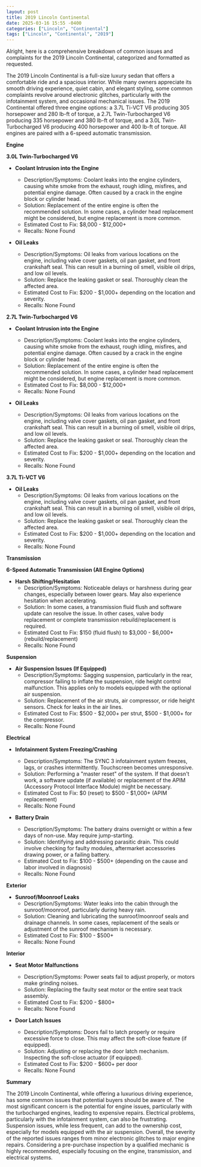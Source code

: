 ```yaml
---
layout: post
title: 2019 Lincoln Continental
date: 2025-03-16 15:55 -0400
categories: ["Lincoln", "Continental"]
tags: ["Lincoln", "Continental", "2019"]
---
```

Alright, here is a comprehensive breakdown of common issues and complaints for the 2019 Lincoln Continental, categorized and formatted as requested.

The 2019 Lincoln Continental is a full-size luxury sedan that offers a comfortable ride and a spacious interior. While many owners appreciate its smooth driving experience, quiet cabin, and elegant styling, some common complaints revolve around electronic glitches, particularly with the infotainment system, and occasional mechanical issues. The 2019 Continental offered three engine options: a 3.7L Ti-VCT V6 producing 305 horsepower and 280 lb-ft of torque, a 2.7L Twin-Turbocharged V6 producing 335 horsepower and 380 lb-ft of torque, and a 3.0L Twin-Turbocharged V6 producing 400 horsepower and 400 lb-ft of torque. All engines are paired with a 6-speed automatic transmission.

**Engine**

**3.0L Twin-Turbocharged V6**

*   **Coolant Intrusion into the Engine**
    *   Description/Symptoms: Coolant leaks into the engine cylinders, causing white smoke from the exhaust, rough idling, misfires, and potential engine damage. Often caused by a crack in the engine block or cylinder head.
    *   Solution: Replacement of the entire engine is often the recommended solution. In some cases, a cylinder head replacement might be considered, but engine replacement is more common.
    *   Estimated Cost to Fix: $8,000 - $12,000+
    *   Recalls: None Found

*   **Oil Leaks**
    *   Description/Symptoms: Oil leaks from various locations on the engine, including valve cover gaskets, oil pan gasket, and front crankshaft seal. This can result in a burning oil smell, visible oil drips, and low oil levels.
    *   Solution: Replace the leaking gasket or seal. Thoroughly clean the affected area.
    *   Estimated Cost to Fix: $200 - $1,000+ depending on the location and severity.
    *   Recalls: None Found

**2.7L Twin-Turbocharged V6**

*   **Coolant Intrusion into the Engine**
    *   Description/Symptoms: Coolant leaks into the engine cylinders, causing white smoke from the exhaust, rough idling, misfires, and potential engine damage. Often caused by a crack in the engine block or cylinder head.
    *   Solution: Replacement of the entire engine is often the recommended solution. In some cases, a cylinder head replacement might be considered, but engine replacement is more common.
    *   Estimated Cost to Fix: $8,000 - $12,000+
    *   Recalls: None Found

*   **Oil Leaks**
    *   Description/Symptoms: Oil leaks from various locations on the engine, including valve cover gaskets, oil pan gasket, and front crankshaft seal. This can result in a burning oil smell, visible oil drips, and low oil levels.
    *   Solution: Replace the leaking gasket or seal. Thoroughly clean the affected area.
    *   Estimated Cost to Fix: $200 - $1,000+ depending on the location and severity.
    *   Recalls: None Found

**3.7L Ti-VCT V6**

*   **Oil Leaks**
    *   Description/Symptoms: Oil leaks from various locations on the engine, including valve cover gaskets, oil pan gasket, and front crankshaft seal. This can result in a burning oil smell, visible oil drips, and low oil levels.
    *   Solution: Replace the leaking gasket or seal. Thoroughly clean the affected area.
    *   Estimated Cost to Fix: $200 - $1,000+ depending on the location and severity.
    *   Recalls: None Found

**Transmission**

**6-Speed Automatic Transmission (All Engine Options)**

*   **Harsh Shifting/Hesitation**
    *   Description/Symptoms: Noticeable delays or harshness during gear changes, especially between lower gears. May also experience hesitation when accelerating.
    *   Solution: In some cases, a transmission fluid flush and software update can resolve the issue. In other cases, valve body replacement or complete transmission rebuild/replacement is required.
    *   Estimated Cost to Fix: $150 (fluid flush) to $3,000 - $6,000+ (rebuild/replacement)
    *   Recalls: None Found

**Suspension**

*   **Air Suspension Issues (If Equipped)**
    *   Description/Symptoms: Sagging suspension, particularly in the rear, compressor failing to inflate the suspension, ride height control malfunction. This applies only to models equipped with the optional air suspension.
    *   Solution: Replacement of the air struts, air compressor, or ride height sensors. Check for leaks in the air lines.
    *   Estimated Cost to Fix: $500 - $2,000+ per strut, $500 - $1,000+ for the compressor.
    *   Recalls: None Found

**Electrical**

*   **Infotainment System Freezing/Crashing**
    *   Description/Symptoms: The SYNC 3 infotainment system freezes, lags, or crashes intermittently. Touchscreen becomes unresponsive.
    *   Solution: Performing a "master reset" of the system. If that doesn't work, a software update (if available) or replacement of the APIM (Accessory Protocol Interface Module) might be necessary.
    *   Estimated Cost to Fix: $0 (reset) to $500 - $1,000+ (APIM replacement)
    *   Recalls: None Found

*   **Battery Drain**
    *   Description/Symptoms: The battery drains overnight or within a few days of non-use. May require jump-starting.
    *   Solution: Identifying and addressing parasitic drain. This could involve checking for faulty modules, aftermarket accessories drawing power, or a failing battery.
    *   Estimated Cost to Fix: $100 - $500+ (depending on the cause and labor involved in diagnosis)
    *   Recalls: None Found

**Exterior**

*   **Sunroof/Moonroof Leaks**
    *   Description/Symptoms: Water leaks into the cabin through the sunroof/moonroof, particularly during heavy rain.
    *   Solution: Cleaning and lubricating the sunroof/moonroof seals and drainage channels. In some cases, replacement of the seals or adjustment of the sunroof mechanism is necessary.
    *   Estimated Cost to Fix: $100 - $500+
    *   Recalls: None Found

**Interior**

*   **Seat Motor Malfunctions**
    *   Description/Symptoms: Power seats fail to adjust properly, or motors make grinding noises.
    *   Solution: Replacing the faulty seat motor or the entire seat track assembly.
    *   Estimated Cost to Fix: $200 - $800+
    *   Recalls: None Found

*   **Door Latch Issues**
    *   Description/Symptoms: Doors fail to latch properly or require excessive force to close. This may affect the soft-close feature (if equipped).
    *   Solution: Adjusting or replacing the door latch mechanism. Inspecting the soft-close actuator (if equipped).
    *   Estimated Cost to Fix: $200 - $600+ per door
    *   Recalls: None Found

**Summary**

The 2019 Lincoln Continental, while offering a luxurious driving experience, has some common issues that potential buyers should be aware of. The most significant concern is the potential for engine issues, particularly with the turbocharged engines, leading to expensive repairs. Electrical problems, particularly with the infotainment system, can also be frustrating. Suspension issues, while less frequent, can add to the ownership cost, especially for models equipped with the air suspension. Overall, the severity of the reported issues ranges from minor electronic glitches to major engine repairs. Considering a pre-purchase inspection by a qualified mechanic is highly recommended, especially focusing on the engine, transmission, and electrical systems.

